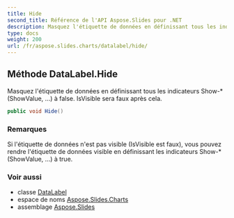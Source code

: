 ```yaml
---
title: Hide
second_title: Référence de l'API Aspose.Slides pour .NET
description: Masquez l'étiquette de données en définissant tous les indicateurs Show-* ShowValue, ... à false. IsVisible sera faux après cela.
type: docs
weight: 200
url: /fr/aspose.slides.charts/datalabel/hide/
---
```


## Méthode DataLabel.Hide

Masquez l'étiquette de données en définissant tous les indicateurs Show-* (ShowValue, ...) à false. IsVisible sera faux après cela.

```csharp
public void Hide()
```

### Remarques

Si l'étiquette de données n'est pas visible (IsVisible est faux), vous pouvez rendre l'étiquette de données visible en définissant les indicateurs Show-* (ShowValue, ...) à true.

### Voir aussi

* classe [DataLabel](../../datalabel)
* espace de noms [Aspose.Slides.Charts](../../datalabel)
* assemblage [Aspose.Slides](../../../)

<!-- NE PAS MODIFIER : généré par xmldocmd pour Aspose.Slides.dll -->